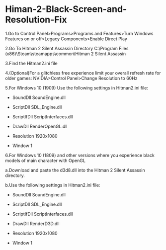 # Himan-2-Black-Screen-and-Resolution-Fix

1.Go to Control Panel>Programs>Programs and Features>Turn Windows Features on or off>Legacy Components>Enable Direct Play

2.Go To Hitman 2 Silent Assassin Directory C:\Program Files (x86)\Steam\steamapps\common\Hitman 2 Silent Assassin

3.Find the Hitman2.ini file

4.(Optional)For a glitchless free experience limit your overall refresh rate for older games:
NVIDIA>Control Panel>Change Resolution to 60Hz

5.For Windows 10 (1909) Use the following settings in Hitman2.ini file:

* SoundDll SoundEngine.dll
* ScriptDll SDL_Engine.dll
* ScriptIfDll ScriptInterfaces.dll
* DrawDll RenderOpenGL.dll

* Resolution 1920x1080
* Window 1

6.For Windows 10 (1809) and other versions where you experience black models of main character with OpenGL

a.Download and paste the d3d8.dll into the Hitman 2 Silent Assassin directory.

b.Use the following settings in Hitman2.ini file:

* SoundDll SoundEngine.dll
* ScriptDll SDL_Engine.dll
* ScriptIfDll ScriptInterfaces.dll
* DrawDll RenderD3D.dll

* Resolution 1920x1080
* Window 1



